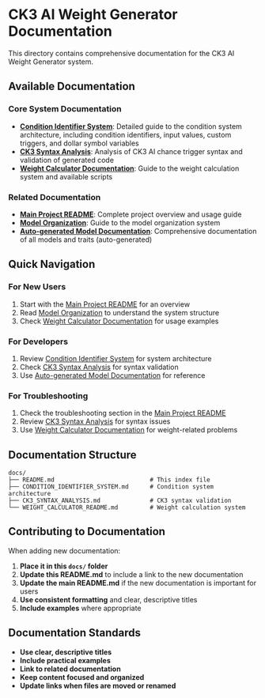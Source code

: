 # CK3 AI Weight Generator Documentation

This directory contains comprehensive documentation for the CK3 AI Weight Generator system.

## Available Documentation

### Core System Documentation

- **[Condition Identifier System](CONDITION_IDENTIFIER_SYSTEM.md)**: Detailed guide to the condition system architecture, including condition identifiers, input values, custom triggers, and dollar symbol variables
- **[CK3 Syntax Analysis](CK3_SYNTAX_ANALYSIS.md)**: Analysis of CK3 AI chance trigger syntax and validation of generated code
- **[Weight Calculator Documentation](WEIGHT_CALCULATOR_README.md)**: Guide to the weight calculation system and available scripts

### Related Documentation

- **[Main Project README](../README.md)**: Complete project overview and usage guide
- **[Model Organization](../models/README.md)**: Guide to the model organization system
- **[Auto-generated Model Documentation](../model_documentation.md)**: Comprehensive documentation of all models and traits (auto-generated)

## Quick Navigation

### For New Users
1. Start with the [Main Project README](../README.md) for an overview
2. Read [Model Organization](../models/README.md) to understand the system structure
3. Check [Weight Calculator Documentation](WEIGHT_CALCULATOR_README.md) for usage examples

### For Developers
1. Review [Condition Identifier System](CONDITION_IDENTIFIER_SYSTEM.md) for system architecture
2. Check [CK3 Syntax Analysis](CK3_SYNTAX_ANALYSIS.md) for syntax validation
3. Use [Auto-generated Model Documentation](../model_documentation.md) for reference

### For Troubleshooting
1. Check the troubleshooting section in the [Main Project README](../README.md)
2. Review [CK3 Syntax Analysis](CK3_SYNTAX_ANALYSIS.md) for syntax issues
3. Use [Weight Calculator Documentation](WEIGHT_CALCULATOR_README.md) for weight-related problems

## Documentation Structure

```
docs/
├── README.md                           # This index file
├── CONDITION_IDENTIFIER_SYSTEM.md      # Condition system architecture
├── CK3_SYNTAX_ANALYSIS.md              # CK3 syntax validation
└── WEIGHT_CALCULATOR_README.md         # Weight calculation system
```

## Contributing to Documentation

When adding new documentation:

1. **Place it in this `docs/` folder**
2. **Update this README.md** to include a link to the new documentation
3. **Update the main README.md** if the new documentation is important for users
4. **Use consistent formatting** and clear, descriptive titles
5. **Include examples** where appropriate

## Documentation Standards

- **Use clear, descriptive titles**
- **Include practical examples**
- **Link to related documentation**
- **Keep content focused and organized**
- **Update links when files are moved or renamed** 